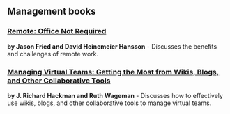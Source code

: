 ## Management books

### [Remote: Office Not Required](/books/remote-office-not-required.html) 
**by Jason Fried and David Heinemeier Hansson** - Discusses the benefits and challenges of remote work.

### [Managing Virtual Teams: Getting the Most from Wikis, Blogs, and Other Collaborative Tools](/books/managing-virtual-teams.html) 
**by J. Richard Hackman and Ruth Wageman** - Discusses how to effectively use wikis, blogs, and other collaborative tools to manage virtual teams.